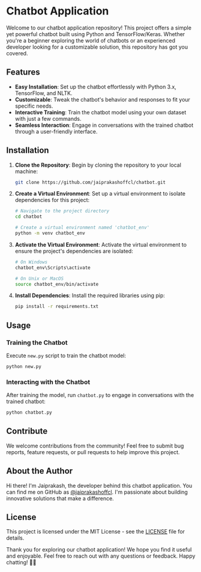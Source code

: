 # Chatbot Application

Welcome to our chatbot application repository! This project offers a simple yet powerful chatbot built using Python and TensorFlow/Keras. Whether you're a beginner exploring the world of chatbots or an experienced developer looking for a customizable solution, this repository has got you covered.

## Features

- **Easy Installation**: Set up the chatbot effortlessly with Python 3.x, TensorFlow, and NLTK.
- **Customizable**: Tweak the chatbot's behavior and responses to fit your specific needs.
- **Interactive Training**: Train the chatbot model using your own dataset with just a few commands.
- **Seamless Interaction**: Engage in conversations with the trained chatbot through a user-friendly interface.

## Installation

1. **Clone the Repository**: Begin by cloning the repository to your local machine:

    ```bash
    git clone https://github.com/jaiprakashoffcl/chatbot.git
    ```

2. **Create a Virtual Environment**: Set up a virtual environment to isolate dependencies for this project:

    ```bash
    # Navigate to the project directory
    cd chatbot

    # Create a virtual environment named 'chatbot_env'
    python -m venv chatbot_env
    ```

3. **Activate the Virtual Environment**: Activate the virtual environment to ensure the project's dependencies are isolated:

    ```bash
    # On Windows
    chatbot_env\Scripts\activate

    # On Unix or MacOS
    source chatbot_env/bin/activate
    ```

4. **Install Dependencies**: Install the required libraries using pip:

    ```bash
    pip install -r requirements.txt
    ```

## Usage

### Training the Chatbot

Execute `new.py` script to train the chatbot model:

```bash
python new.py
```

### Interacting with the Chatbot

After training the model, run `chatbot.py` to engage in conversations with the trained chatbot:

```bash
python chatbot.py
```

## Contribute

We welcome contributions from the community! Feel free to submit bug reports, feature requests, or pull requests to help improve this project.

## About the Author

Hi there! I'm Jaiprakash, the developer behind this chatbot application. You can find me on GitHub as [@jaiprakashoffcl](https://github.com/jaiprakashoffcl). I'm passionate about building innovative solutions that make a difference.

## License

This project is licensed under the MIT License - see the [LICENSE](LICENSE) file for details.

Thank you for exploring our chatbot application! We hope you find it useful and enjoyable. Feel free to reach out with any questions or feedback. Happy chatting! 🤖💬
